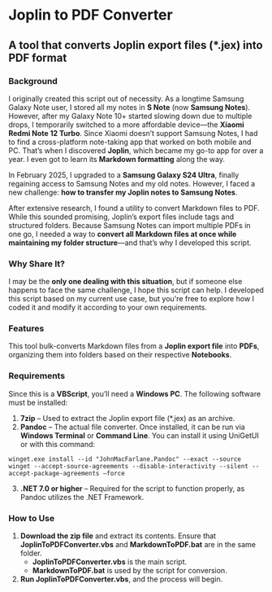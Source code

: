 # Joplin to PDF Converter

## A tool that converts Joplin export files (\*.jex) into PDF format

### Background

I originally created this script out of necessity. As a longtime Samsung Galaxy Note user, I stored all my notes in **S Note** (now **Samsung Notes**). However, after my Galaxy Note 10+ started slowing down due to multiple drops, I temporarily switched to a more affordable device—the **Xiaomi Redmi Note 12 Turbo**. Since Xiaomi doesn’t support Samsung Notes, I had to find a cross-platform note-taking app that worked on both mobile and PC. That’s when I discovered **Joplin**, which became my go-to app for over a year. I even got to learn its **Markdown formatting** along the way.

In February 2025, I upgraded to a **Samsung Galaxy S24 Ultra**, finally regaining access to Samsung Notes and my old notes. However, I faced a new challenge: **how to transfer my Joplin notes to Samsung Notes**.

After extensive research, I found a utility to convert Markdown files to PDF. While this sounded promising, Joplin’s export files include tags and structured folders. Because Samsung Notes can import multiple PDFs in one go, I needed a way to **convert all Markdown files at once while maintaining my folder structure**—and that’s why I developed this script.

### Why Share It?

I may be the **only one dealing with this situation**, but if someone else happens to face the same challenge, I hope this script can help. I developed this script based on my current use case, but you're free to explore how I coded it and modify it according to your own requirements.

### Features

This tool bulk-converts Markdown files from a **Joplin export file** into **PDFs**, organizing them into folders based on their respective **Notebooks**.

### Requirements

Since this is a **VBScript**, you’ll need a **Windows PC**. The following software must be installed:

1. **7zip** – Used to extract the Joplin export file (\*.jex) as an archive.
2. **Pandoc** – The actual file converter. Once installed, it can be run via **Windows Terminal** or **Command Line**. You can install it using UniGetUI or with this command:

`winget.exe install --id "JohnMacFarlane.Pandoc" --exact --source winget --accept-source-agreements --disable-interactivity --silent --accept-package-agreements –force`

3. **.NET 7.0 or higher** – Required for the script to function properly, as Pandoc utilizes the .NET Framework.

### How to Use

1. **Download the zip file** and extract its contents. Ensure that **JoplinToPDFConverter.vbs** and **MarkdownToPDF.bat** are in the same folder.
    - **JoplinToPDFConverter.vbs** is the main script.
    - **MarkdownToPDF.bat** is used by the script for conversion.
2. **Run JoplinToPDFConverter.vbs**, and the process will begin.
